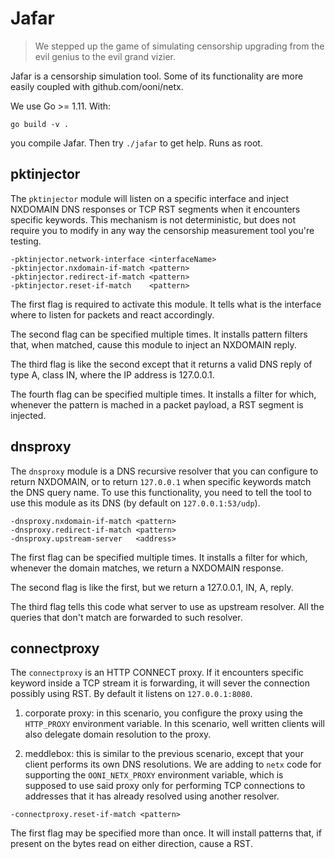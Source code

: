 # Jafar

> We stepped up the game of simulating censorship upgrading from the
> evil genius to the evil grand vizier.

Jafar is a censorship simulation tool. Some of its functionality are more
easily coupled with github.com/ooni/netx.

We use Go >= 1.11. With:

```
go build -v .
```

you compile Jafar. Then try `./jafar` to get help. Runs as root.

## pktinjector

The `pktinjector` module will listen on a specific interface and inject
NXDOMAIN DNS responses or TCP RST segments when it encounters specific
keywords. This mechanism is not deterministic, but does not require you
to modify in any way the censorship measurement tool you're testing.

```
-pktinjector.network-interface <interfaceName>
-pktinjector.nxdomain-if-match <pattern>
-pktinjector.redirect-if-match <pattern>
-pktinjector.reset-if-match    <pattern>
```

The first flag is required to activate this module. It tells what is the
interface where to listen for packets and react accordingly.

The second flag can be specified multiple times. It installs pattern filters
that, when matched, cause this module to inject an NXDOMAIN reply.

The third flag is like the second except that it returns a valid DNS reply
of type A, class IN, where the IP address is 127.0.0.1.

The fourth flag can be specified multiple times. It installs a filter for which,
whenever the pattern is mached in a packet payload, a RST segment is injected.

## dnsproxy

The `dnsproxy` module is a DNS recursive resolver that you can configure
to return NXDOMAIN, or to return `127.0.0.1` when specific keywords
match the DNS query name. To use this functionality, you need to tell
the tool to use this module as its DNS (by default on `127.0.0.1:53/udp`).

```
-dnsproxy.nxdomain-if-match <pattern>
-dnsproxy.redirect-if-match <pattern>
-dnsproxy.upstream-server   <address>
```

The first flag can be specified multiple times. It installs a filter for which,
whenever the domain matches, we return a NXDOMAIN response.

The second flag is like the first, but we return a 127.0.0.1, IN, A, reply.

The third flag tells this code what server to use as upstream resolver. All the
queries that don't match are forwarded to such resolver.

## connectproxy

The `connectproxy` is an HTTP CONNECT proxy. If it encounters specific
keyword inside a TCP stream it is forwarding, it will sever the connection
possibly using RST. By default it listens on `127.0.0.1:8080`.

1. corporate proxy: in this scenario, you configure the proxy using the
`HTTP_PROXY` environment variable. In this scenario, well written clients
will also delegate domain resolution to the proxy.

2. meddlebox: this is similar to the previous scenario, except that your
client performs its own DNS resolutions. We are adding to `netx` code for
supporting the `OONI_NETX_PROXY` environment variable, which is supposed
to use said proxy only for performing TCP connections to addresses that it
has already resolved using another resolver.

```
-connectproxy.reset-if-match <pattern>
```

The first flag may be specified more than once. It will install patterns that,
if present on the bytes read on either direction, cause a RST.
